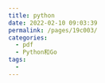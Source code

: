 ```yaml
---
title: python
date: 2022-02-10 09:03:39
permalink: /pages/19c003/
categories:
  - pdf
  - Python和Go
tags:
  - 
---
```

